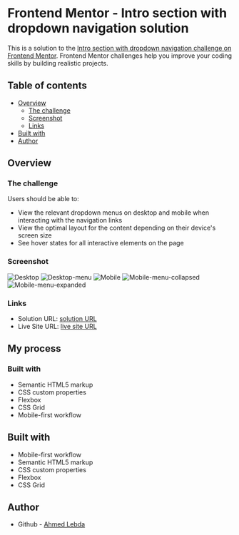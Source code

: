 # Frontend Mentor - Intro section with dropdown navigation solution

This is a solution to the [Intro section with dropdown navigation challenge on Frontend Mentor](https://www.frontendmentor.io/challenges/intro-section-with-dropdown-navigation-ryaPetHE5). Frontend Mentor challenges help you improve your coding skills by building realistic projects.

## Table of contents

- [Overview](#overview)
  - [The challenge](#the-challenge)
  - [Screenshot](#screenshot)
  - [Links](#links)
- [Built with](#built-with)
- [Author](#author)

## Overview

### The challenge

Users should be able to:

- View the relevant dropdown menus on desktop and mobile when interacting with the navigation links
- View the optimal layout for the content depending on their device's screen size
- See hover states for all interactive elements on the page

### Screenshot

![Desktop](screenshots/desktop.png)
![Desktop-menu](screenshots/desktop-menu-expanded.png)
![Mobile](screenshots/mobile.png)
![Mobile-menu-collapsed](screenshots/mobile-menu-collapsed.png)
![Mobile-menu-expanded](screenshots/mobile-menu-expanded.png)

### Links

- Solution URL: [solution URL](https://www.frontendmentor.io/solutions/intro-section-with-dropdown-navigation-using-html-css-and-js-COwSW8SWZc)
- Live Site URL: [live site URL](https://ahmedlebda.github.io/Frontend-Mentor-intro-dropdown-menu/)

## My process

### Built with

- Semantic HTML5 markup
- CSS custom properties
- Flexbox
- CSS Grid
- Mobile-first workflow

## Built with

- Mobile-first workflow
- Semantic HTML5 markup
- CSS custom properties
- Flexbox
- CSS Grid

## Author

- Github - [Ahmed Lebda](https://github.com/AhmedLebda)

